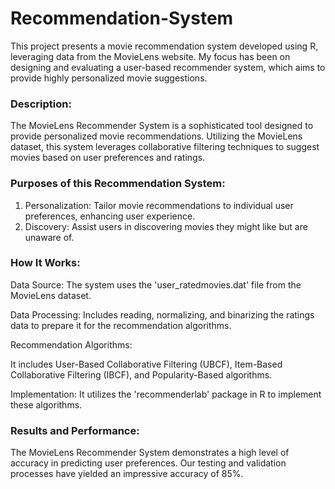 # Recommendation-System

This project presents a movie recommendation system developed using R, leveraging data from the MovieLens website. My focus has been on designing and evaluating a user-based recommender system, which aims to provide highly personalized movie suggestions.

### Description:

The MovieLens Recommender System is a sophisticated tool designed to provide personalized movie recommendations. Utilizing the MovieLens dataset, this system leverages collaborative filtering techniques to suggest movies based on user preferences and ratings.

### Purposes of this Recommendation System:

1. Personalization: Tailor movie recommendations to individual user preferences, enhancing user experience.
2. Discovery: Assist users in discovering movies they might like but are unaware of.

### How It Works:


Data Source: The system uses the 'user_ratedmovies.dat' file from the MovieLens dataset.

Data Processing: Includes reading, normalizing, and binarizing the ratings data to prepare it for the recommendation algorithms.

Recommendation Algorithms:

It includes User-Based Collaborative Filtering (UBCF), Item-Based Collaborative Filtering (IBCF), and Popularity-Based algorithms.

Implementation: It utilizes the 'recommenderlab' package in R to implement these algorithms.

### Results and Performance:

The MovieLens Recommender System demonstrates a high level of accuracy in predicting user preferences. Our testing and validation processes have yielded an impressive accuracy of 85%. 
